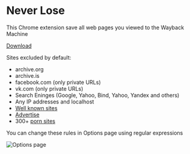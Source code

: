 Never Lose
==========

This Chrome extension save all web pages you viewed to the Wayback Machine

[Download](https://github.com/kissarat/never-lose/raw/master/build/never-lose.crx)

Sites excluded by default:
* archive.org
* archive.is
* facebook.com (only private URLs)
* vk.com (only private URLs)
* Search Eninges (Google, Yahoo, Bind, Yahoo, Yandex and others)
* Any IP addresses and localhost
* [Well known sites](chrome/list/well_known.js)
* [Advertise](chrome/list/advertise.js)
* 300+ [porn sites](chrome/list/porn.js)

You can change these rules in Options page using regular expressions

![Options page](https://upload.wikimedia.org/wikipedia/commons/b/b9/Never_Lose_0.3.0_options.png)

